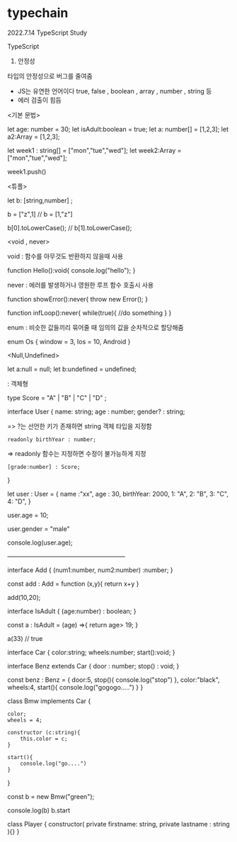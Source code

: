 # typechain
2022.7.14 TypeScript Study


TypeScript


1. 안정성 

타입의 안정성으로 버그를 줄여줌

- JS는 유연한 언어이다 true, false , boolean , array , number , string 등
- 에러 검출이 힘듬

<기본 문법>

let age: number = 30;
let isAdult:boolean = true;
let a: number[] = [1,2,3];
let a2:Array<number> = [1,2,3];

let week1 : string[] = ["mon","tue","wed"];
let week2:Array<string> = ["mon","tue","wed"];

week1.push()

<튜플>

let b: [string,number] ; 

b = ["z",1]
// b = [1,"z"]

b[0].toLowerCase();
// b[1].toLowerCase();


<void , never>

void : 함수를 아무것도 반환하지 않을때 사용


function Hello():void{
    console.log("hello");
}


never : 에러를 발생하거나 영원한 루프 함수 호출시 사용

function showError():never{
    throw new Error();
}

function infLoop():never{
    while(true){
        //do something
    }
}

<enum>

enum : 비슷한 값들끼리 묶어줄 때 임의의 값을 순차적으로 할당해줌 

enum Os {
    window = 3,
    Ios = 10,
    Android
}

<Null,Undefined>

let a:null = null;
let b:undefined = undefined;


<Interface> : 객체형 

type Score = "A" | "B" | "C" | "D" ;

interface User {
    name: string;
    age : number;
    gender? : string;

=> ?는 선언한 키가 존재하면 string 객체 타입을 지정함

    readonly birthYear : number;

=> readonly 함수는 지정하면 수정이 불가능하게 지정

    [grade:number] : Score;
}

let user : User = {
    name :"xx",
    age : 30,
    birthYear: 2000,
    1: "A",
    2: "B",
    3: "C",
    4: "D",
}

user.age = 10;

user.gender = "male"

console.log(user.age);

———————————————————

interface Add {
    (num1:number, num2:number) :number;
}

const add : Add = function (x,y){
    return x+y
}

add(10,20);


interface IsAdult {
    (age:number) : boolean;
}

const a : IsAdult = (age) =>{
    return age> 19;
}

a(33) // true



<implements>

interface Car {
    color:string;
    wheels:number;
    start():void;
}

interface Benz extends Car {
    door : number;
    stop() : void;
}

const benz : Benz = {
    door:5,
    stop(){
        console.log("stop")
    },
    color:"black",
    wheels:4,
    start(){
        console.log("gogogo.....")
    }
}

class Bmw implements Car {

    color;
    wheels = 4;

    constructor (c:string){
        this.color = c;
    }

    start(){
        console.log("go....")
    }
}

const b = new Bmw("green");

console.log(b)
b.start


<class>

class Player {
    constructor(
        private firstname: string,
        private lastname : string
    ){}
}



